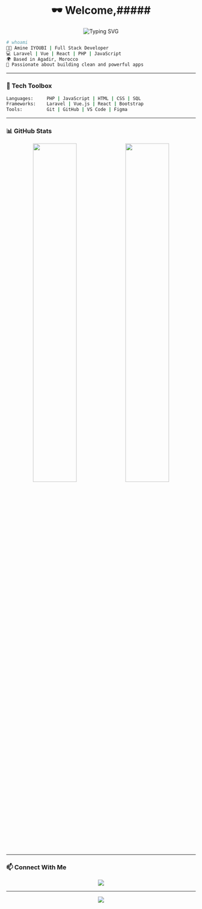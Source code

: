 <h1 align="center">🕶️ Welcome,#####</h1>

<p align="center">
  <img src="https://readme-typing-svg.demolab.com?font=Fira+Code&size=24&pause=1000&color=00FF00&center=true&vCenter=true&width=440&lines=I'm+Amine+IYOUBI.;Full-Stack+Web+Developer.;Terminal+active...+loading" alt="Typing SVG" />
</p>

```bash
# whoami
👨‍💻 Amine IYOUBI | Full Stack Developer
💻 Laravel | Vue | React | PHP | JavaScript
🌍 Based in Agadir, Morocco
🚀 Passionate about building clean and powerful apps
```

---

### 🧰 Tech Toolbox

```bash
Languages:     PHP | JavaScript | HTML | CSS | SQL
Frameworks:    Laravel | Vue.js | React | Bootstrap
Tools:         Git | GitHub | VS Code | Figma
```

---

### 📊 GitHub Stats

<p align="center">
  <img src="https://github-readme-stats.vercel.app/api?username=im-IYOUBI&show_icons=true&theme=tokyonight&hide_title=true&hide_border=true" width="48%" />
  <img src="https://github-readme-streak-stats.herokuapp.com/?user=im-IYOUBI&theme=tokyonight&hide_border=true" width="48%" />
</p>

---

### 📫 Connect With Me

<p align="center">
  <a href="https://www.linkedin.com/in/amine-iyoubi" target="_blank">
    <img src="https://img.shields.io/badge/-Amine%20Iyoubi-blue?style=for-the-badge&logo=Linkedin&logoColor=white"/>
  </a>
</p>

---

<p align="center">
  <img src="https://img.shields.io/badge/-Terminal_Ready-00FF00?style=flat-square&logo=linux&logoColor=black&labelColor=111111"/>
</p>
